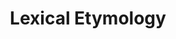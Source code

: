 ---
word: "true"

title: "Lexical Etymology"

categories: ['']

tags: ['Lexical', 'Etymology']

arwords: 'التأثيل المعجمي'

arexps: []

enwords: ['Lexical Etymology']

enexps: []

arlexicons: 'أ'

enlexicons: 'L'

authors: ['Ruqayya Roshdy']

translators: ['']

citations: 'مقدمة في حوسبة اللغة العربية'

sources: 'مركز الملك عبدالله بن عبدالعزيز الدولي لخدمة اللغة العربية'

slug: ""
---